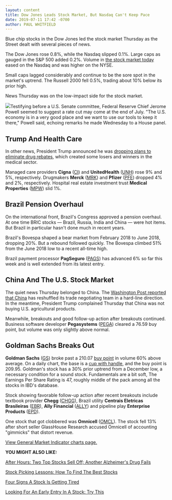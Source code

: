 ```yaml
---
layout: content
title: Dow Jones Leads Stock Market, But Nasdaq Can't Keep Pace
date: 2019-07-11 17:42 -0700
author: PAUL WHITFIELD
---
```






Blue chip stocks in the Dow Jones led the stock market Thursday as the Street dealt with several pieces of news.




The Dow Jones rose 0.8%, while the Nasdaq slipped 0.1%. Large caps as gauged in the S&P 500 added 0.2%. Volume in [the stock market today](https://www.investors.com/market-trend/stock-market-today/stock-market-today-market-trends-best-stocks-buy-watch/) eased on the Nasdaq and was higher on the NYSE.


Small caps lagged considerably and continue to be the sore spot in the market's uptrend. The Russell 2000 fell 0.5%, trading about 10% below its prior high.


News Thursday was on the low-impact side for the stock market.


![](https://www.investors.com/wp-content/uploads/2019/07/MP071119-274x300.jpg)Testifying before a U.S. Senate committee, Federal Reserve Chief Jerome Powell seemed to suggest a rate cut may come at the end of July. "The U.S. economy is in a very good place and we want to use our tools to keep it there," Powell said, echoing remarks he made Wednesday to a House panel.


Trump And Health Care
---------------------


In other news, President Trump announced he was [dropping plans to eliminate drug rebates](https://www.investors.com/news/technology/pharmaceutical-companies-dive-trump-kills-proposal-drug-price-rebates/), which created some losers and winners in the medical sector.


Managed care providers **Cigna** ([CI](https://research.investors.com/quote.aspx?symbol=CI)) and **UnitedHealth** ([UNH](https://research.investors.com/quote.aspx?symbol=UNH)) rose 9% and 5%, respectively. Drugmakers **Merck** ([MRK](https://research.investors.com/quote.aspx?symbol=MRK)) and **Pfizer** ([PFE](https://research.investors.com/quote.aspx?symbol=PFE)) dropped 4% and 2%, respectively. Hospital real estate investment trust **Medical Properties** ([MPW](https://research.investors.com/quote.aspx?symbol=MPW)) slid 1%.


Brazil Pension Overhaul
-----------------------


On the international front, Brazil's Congress approved a pension overhaul. At one time BRIC stocks — Brazil, Russia, India and China — were hot items. But Brazil in particular hasn't done much in recent years.


Brazil's Bovespa shaped a bear market from February 2018 to June 2018, dropping 20%. But a rebound followed quickly. The Bovespa climbed 51% from the June 2018 low to a recent all-time high.


Brazil payment processor **PagSeguro** ([PAGS](https://research.investors.com/quote.aspx?symbol=PAGS)) has advanced 6% so far this week and is well extended from its latest entry.


China And The U.S. Stock Market
-------------------------------


The quiet news Thursday belonged to China. The [Washington Post reported that China](https://www.washingtonpost.com/business/economy/trump-team-fears-new-face-on-china-trade-team-signals-tougher-stance/2019/07/10/5b6c24d2-a349-11e9-b732-41a79c2551bf_story.html?utm_term=.243202f2f233) has reshuffled its trade negotiating team in a hard-line direction. In the meantime, President Trump complained Thursday that China was not buying U.S. agricultural products.


Meanwhile, breakouts and good follow-up action after breakouts continued. Business software developer **Pegasystems** ([PEGA](https://research.investors.com/quote.aspx?symbol=PEGA)) cleared a 76.59 buy point, but volume was only slightly above normal.


Goldman Sachs Breaks Out
------------------------


**Goldman Sachs** ([GS](https://research.investors.com/quote.aspx?symbol=GS)) broke past a 210.07 [buy point](https://www.investors.com/how-to-invest/investors-corner/chart-reading-basics-how-a-buy-point-marks-a-time-of-opportunity/) in volume 60% above average. On a daily chart, the base is a [cup with handle](https://www.investors.com/how-to-invest/investors-corner/the-basics-how-to-analyze-a-stocks-cup-with-handle/), and the buy point is 209.95. Goldman's stock has a 30% prior uptrend from a December low, a necessary condition for a sound stock. Fundamentals are a bit soft, The Earnings Per Share Rating is 47, roughly middle of the pack among all the stocks in IBD's database.


Stock showing favorable follow-up action after recent breakouts include textbook provider **Chegg** ([CHGG](https://research.investors.com/quote.aspx?symbol=CHGG)), Brazil utility **Centrais Eletricas Brasileiras** ([EBR](https://research.investors.com/quote.aspx?symbol=EBR)), **Ally Financial** ([ALLY](https://research.investors.com/quote.aspx?symbol=ALLY)) and pipeline play **Enterprise Products** ([EPD](https://research.investors.com/quote.aspx?symbol=EPD)).


One stock that got clobbered was **Omnicell** ([OMCL](https://research.investors.com/quote.aspx?symbol=OMCL)). The stock fell 13% after short seller GlassHouse Research accused Omnicell of accounting "gimmicks" that distort revenue.


[View General Market Indicator charts page.](https://www.investors.com/wp-content/uploads/2019/07/IBD1107152515GMI2.pdf)


**YOU MIGHT ALSO LIKE:**


[After Hours: Two Top Stocks Sell Off; Another Alzheimer's Drug Fails](https://www.investors.com/market-trend/stock-market-today/dow-jones-futures-illumina-stock-marijuana-stock-amgen-novartis-alzheimers-drug/)


[Stock Picking Lessons: How To Find The Best Stocks](https://www.investors.com/research/stock-picks-best-stocks-to-buy-and-watch/)


[Four Signs A Stock Is Getting Tired](https://www.investors.com/how-to-invest/investors-corner/when-to-sell-stocks-four-signs-stock-is-tired/)


[Looking For An Early Entry In A Stock: Try This](https://www.investors.com/how-to-invest/investors-corner/looking-for-an-earlier-entry-in-a-stock-learn-how-to-do-this/)




